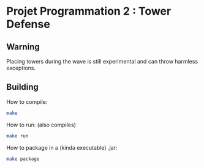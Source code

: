 
# Projet Programmation 2 : Tower Defense

## Warning

Placing towers during the wave is still experimental and can throw harmless
exceptions.

## Building

How to compile:

```bash
make
```

How to run: (also compiles)

```bash
make run
```

How to package in a (kinda executable) .jar:

```bash
make package
```
